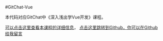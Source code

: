 #GitChat-Vue

本代码对应GitChat中《深入浅出学Vue开发》课程。

   [可以点击这里查看本课程的详细信息](https://gitbook.cn/gitchat/column/5b5b38219a3b4b3ca3085030)，
    [点击这里跳转到Github，你可以在Github给我留言](https://github.com/lgd8981289/GitChat-MVue)